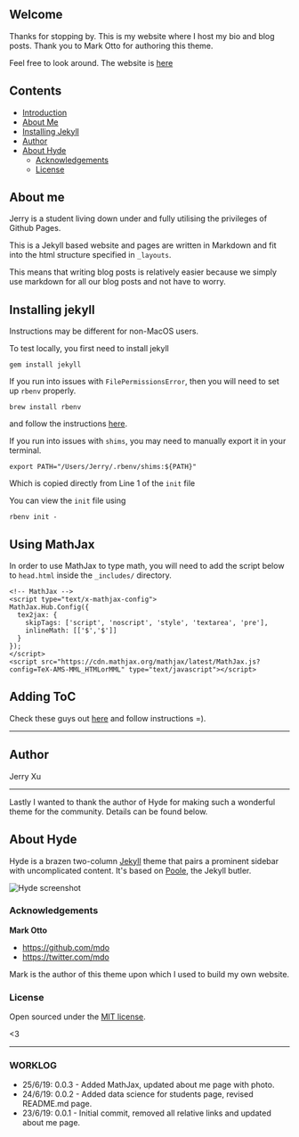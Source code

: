 
## Welcome

Thanks for stopping by. This is my website where I host my bio and blog posts. Thank you to Mark Otto for authoring this theme. 

Feel free to look around. The website is [here]("https://jerry-ye-xu.github.io/")

## Contents

- [Introduction](#introduction)
- [About Me](#about-me)
- [Installing Jekyll](#installing-jekyll)
- [Author](#author)
- [About Hyde](#about-hyde)
  - [Acknowledgements](#acknowledgements)
  - [License](#license)


## About me

Jerry is a student living down under and fully utilising the privileges of Github Pages. 

This is a Jekyll based website and pages are written in Markdown and fit into the html structure specified in `_layouts`. 

This means that writing blog posts is relatively easier because we simply use markdown for all our blog posts and not have to worry. 

## Installing jekyll

Instructions may be different for non-MacOS users.

To test locally, you first need to install jekyll
```
gem install jekyll
```
If you run into issues with `FilePermissionsError`, then you will need to set up `rbenv` properly.
```
brew install rbenv
```
and follow the instructions [here]("https://github.com/rbenv/rbenv").

If you run into issues with `shims`, you may need to manually export it in your terminal. 
```
export PATH="/Users/Jerry/.rbenv/shims:${PATH}"
```
Which is copied directly from Line 1 of the `init` file

You can view the `init` file using
```
rbenv init -
```

## Using MathJax

In order to use MathJax to type math, you will need to add the script below to `head.html` inside the `_includes/` directory.

```
<!-- MathJax -->
<script type="text/x-mathjax-config">
MathJax.Hub.Config({
  tex2jax: {
    skipTags: ['script', 'noscript', 'style', 'textarea', 'pre'],
    inlineMath: [['$','$']]
  }
});
</script>
<script src="https://cdn.mathjax.org/mathjax/latest/MathJax.js?config=TeX-AMS-MML_HTMLorMML" type="text/javascript"></script>
```

## Adding ToC

Check these guys out [here](https://github.com/toshimaru/jekyll-toc) and follow instructions =).

--- 

## Author 

Jerry Xu 

---

Lastly I wanted to thank the author of Hyde for making such a wonderful theme for the community. Details can be found below. 

## About Hyde

Hyde is a brazen two-column [Jekyll](http://jekyllrb.com) theme that pairs a prominent sidebar with uncomplicated content. It's based on [Poole](http://getpoole.com), the Jekyll butler.

![Hyde screenshot](https://f.cloud.github.com/assets/98681/1831228/42af6c6a-7384-11e3-98fb-e0b923ee0468.png)

### Acknowledgements

**Mark Otto**
- <https://github.com/mdo>
- <https://twitter.com/mdo>

Mark is the author of this theme upon which I used to build my own website. 

### License

Open sourced under the [MIT license](LICENSE.md).

<3

---

### WORKLOG
- 25/6/19: 0.0.3 - Added MathJax, updated about me page with photo.
- 24/6/19: 0.0.2 - Added data science for students page, revised README.md page. 
- 23/6/19: 0.0.1 - Initial commit, removed all relative links and updated about me page.
